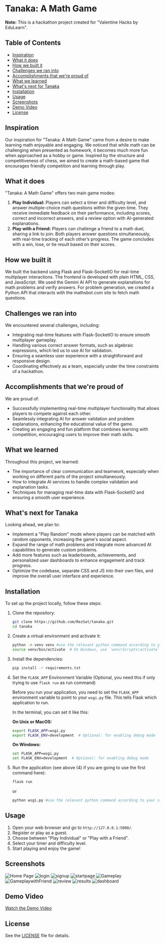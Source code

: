 # Tanaka: A Math Game

**Note:** This is a hackathon project created for "Valentine Hacks by EduLearn".

## Table of Contents
- [Inspiration](#inspiration)
- [What it does](#what-it-does)
- [How we built it](#how-we-built-it)
- [Challenges we ran into](#challenges-we-ran-into)
- [Accomplishments that we're proud of](#accomplishments-that-were-proud-of)
- [What we learned](#what-we-learned)
- [What's next for Tanaka](#whats-next-for-tanaka)
- [Installation](#installation)
- [Usage](#usage)
- [Screenshots](#screenshots)
- [Demo Video](#demo-video)
- [License](#license)

## Inspiration
Our inspiration for "Tanaka: A Math Game" came from a desire to make learning math enjoyable and engaging. We noticed that while math can be challenging when presented as homework, it becomes much more fun when approached as a hobby or game. Inspired by the structure and competitiveness of chess, we aimed to create a math-based game that encourages friendly competition and learning through play.

## What it does
"Tanaka: A Math Game" offers two main game modes:
1. **Play Individual:** Players can select a timer and difficulty level, and answer multiple-choice math questions within the given time. They receive immediate feedback on their performance, including scores, correct and incorrect answers, and a review option with AI-generated explanations.
2. **Play with a Friend:** Players can challenge a friend to a math duel, sharing a link to join. Both players answer questions simultaneously, with real-time tracking of each other’s progress. The game concludes with a win, lose, or tie result based on their scores.

## How we built it
We built the backend using Flask and Flask-SocketIO for real-time multiplayer interactions. The frontend is developed with plain HTML, CSS, and JavaScript. We used the Gemini AI API to generate explanations for math problems and verify answers. For problem generation, we created a Python API that interacts with the mathsbot.com site to fetch math questions.

## Challenges we ran into
We encountered several challenges, including:
- Integrating real-time features with Flask-SocketIO to ensure smooth multiplayer gameplay.
- Handling various correct answer formats, such as algebraic expressions, which led us to use AI for validation.
- Ensuring a seamless user experience with a straightforward and responsive design.
- Coordinating effectively as a team, especially under the time constraints of a hackathon.

## Accomplishments that we're proud of
We are proud of:
- Successfully implementing real-time multiplayer functionality that allows players to compete against each other.
- Seamlessly integrating AI for answer validation and problem explanations, enhancing the educational value of the game.
- Creating an engaging and fun platform that combines learning with competition, encouraging users to improve their math skills.

## What we learned
Throughout this project, we learned:
- The importance of clear communication and teamwork, especially when working on different parts of the project simultaneously.
- How to integrate AI services to handle complex validation and explanation tasks.
- Techniques for managing real-time data with Flask-SocketIO and ensuring a smooth user experience.

## What's next for Tanaka
Looking ahead, we plan to:
- Implement a "Play Random" mode where players can be matched with random opponents, increasing the game's social aspect.
- Expand the range of math problems and integrate more advanced AI capabilities to generate custom problems.
- Add more features such as leaderboards, achievements, and personalized user dashboards to enhance engagement and track progress.
- Optimize the codebase, separate CSS and JS into their own files, and improve the overall user interface and experience.

## Installation
To set up the project locally, follow these steps:
1. Clone the repository:

    ```bash
    git clone https://github.com/RezSat/tanaka.git
    cd tanaka
    ```
2. Create a virtual environment and activate it:

    ```bash
    python -m venv venv #use the relevant python command according to your system
    source venv/bin/activate  # On Windows, use `venv\Scripts\activate`
    ```
3. Install the dependencies:

    ```bash
    pip install -r requirements.txt
    ```
4. Set the `FLASK_APP` Environment Variable (Optional, you need this if only trying to use `flask run` as run command)

    Before you run your application, you need to set the `FLASK_APP` environment variable to point to your `wsgi.py` file. This tells Flask which application to run.

    In the terminal, you can set it like this:

    **On Unix or MacOS:**
    ```sh
    export FLASK_APP=wsgi.py
    export FLASK_ENV=development  # Optional: for enabling debug mode
    ```

    **On Windows:**
    ```sh
    set FLASK_APP=wsgi.py
    set FLASK_ENV=development  # Optional: for enabling debug mode
    ```

5. Run the application (see above (4) if you are going to use the first command here):

    ```bash
    flask run
    ```

    or 

    ```bash
    python wsgi.py #use the relevant python command according to your system
    ```

## Usage
1. Open your web browser and go to `http://127.0.0.1:5000/`.
2. Register or play as a guest.
3. Choose between "Play Individual" or "Play with a Friend".
4. Select your timer and difficulty level.
5. Start playing and enjoy the game!

## Screenshots

![Home Page](screenshots/home.png)
![login](screenshots/login.png)
![signup](screenshots/signup.png)
![startpage](screenshots/play.png)
![Gameplay](screenshots/playing.png)
![GameplaywithFriend](screenshots/friend.png)
![review](screenshots/review.png)
![results](screenshots/results.png)
![dashboard](screenshots/dashboard.png)

## Demo Video
[Watch the Demo Video](https://www.example.com/demo)


## License
See the [LICENSE](LICENSE) file for details.